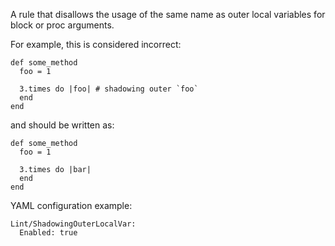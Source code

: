 A rule that disallows the usage of the same name as outer local variables
for block or proc arguments.

For example, this is considered incorrect:

```
def some_method
  foo = 1

  3.times do |foo| # shadowing outer `foo`
  end
end
```

and should be written as:

```
def some_method
  foo = 1

  3.times do |bar|
  end
end
```

YAML configuration example:

```
Lint/ShadowingOuterLocalVar:
  Enabled: true
```
